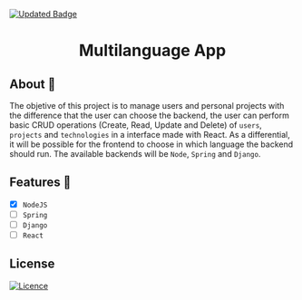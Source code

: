 
<!-- [![Visits Badge](https://badges.pufler.dev/visits/VictorGVC/ProjectMultilanguage-Node)](https://github.com/VictorGVC/ProjectMultilanguage-Node) -->
[![Updated Badge](https://badges.pufler.dev/updated/VictorGVC/ProjectMultilanguage-Node)](https://github.com/VictorGVC/ProjectMultilanguage-Node/commits/main)

<h1 align="center">Multilanguage App</h1>

## About 🎯

The objetive of this project is to manage users and personal projects with the difference that the user can choose the backend, the user can perform basic CRUD operations (Create, Read, Update and Delete) of ``users``, ``projects`` and ``technologies`` in a interface made with React. 
As a differential, it will be possible for the frontend to choose in which language the backend should run. The available backends will be ``Node``, ``Spring`` and ``Django``.

## Features 🌟

- [x] ``NodeJS``
- [ ] ``Spring``
- [ ] ``Django``
- [ ] ``React``

## License 

[![Licence](https://img.shields.io/github/license/Ileriayo/markdown-badges?style=for-the-badge)](./LICENSE)
